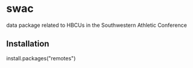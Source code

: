 # swac
data package related to HBCUs in the Southwestern Athletic Conference

## Installation

install.packages("remotes")
